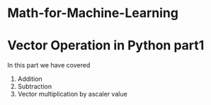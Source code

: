 # Math-for-Machine-Learning
# Vector Operation in Python part1
In this part we have covered 
1. Addition 
2. Subtraction
3. Vector multiplication by ascaler value
